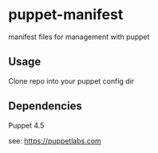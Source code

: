 # puppet-manifest

manifest files for management with puppet

## Usage

Clone repo into your puppet config dir

## Dependencies

Puppet 4.5

see: https://puppetlabs.com
